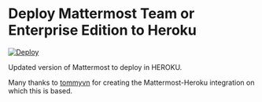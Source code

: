 # Deploy Mattermost Team or Enterprise Edition to Heroku

[![Deploy](https://www.herokucdn.com/deploy/button.svg)](https://heroku.com/deploy?template=https://github.com/devloic/mattermost-heroku)

Updated version of Mattermost to deploy in HEROKU. 

Many thanks to [tommyvn](https://github.com/tommyvn) for creating the Mattermost-Heroku integration on which this is based. 
